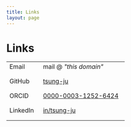 ```yaml
---
title: Links
layout: page
---
```


<style>
td {
  padding-right: 1em;
  padding-bottom: 1em;
}
</style>

# Links

|||
|-|-|
| Email    | mail @ _"this domain"_ |
| GitHub   | [tsung-ju](https://github.com/tsung-ju) |
| ORCID    | [0000-0003-1252-6424](https://orcid.org/0000-0003-1252-6424) |
| LinkedIn | [in/tsung-ju](https://www.linkedin.com/in/tsung-ju/) |

